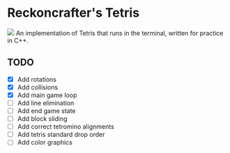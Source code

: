 # Reckoncrafter's Tetris
![](https://upload.wikimedia.org/wikipedia/commons/thumb/5/50/All_5_free_tetrominoes.svg/1200px-All_5_free_tetrominoes.svg.png)
An implementation of Tetris that runs in the terminal, written for practice in C++.

## TODO
- [x] Add rotations
- [x] Add collisions
- [x] Add main game loop
- [ ] Add line elimination
- [ ] Add end game state
- [ ] Add block sliding
- [ ] Add correct tetromino alignments
- [ ] Add tetris standard drop order
- [ ] Add color graphics
